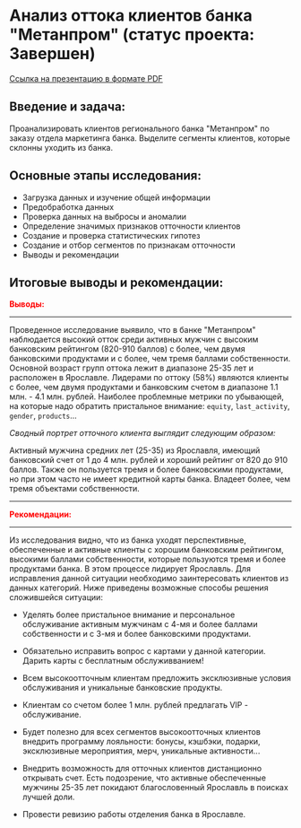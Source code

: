 # Анализ оттока клиентов банка "Метанпром" (статус проекта: Завершен)
[Cсылка на презентацию в формате PDF](https://drive.google.com/file/d/1NT9DXeFBSA7gA22rAllWT6YgS_taYCgh/view?usp=sharing)
## Введение и задача:
Проанализировать клиентов регионального банка "Метанпром" по заказу отдела маркетинга банка. Выделите сегменты клиентов, которые склонны уходить из банка.

## Основные этапы исследования:
- Загрузка данных и изучение общей информации
- Предобработка данных
- Проверка данных на выбросы и аномалии
- Определение значимых признаков отточности клиентов
- Создание и проверка статистических гипотез
- Создание и отбор сегментов по признакам отточности
- Выводы и рекомендации

## Итоговые выводы и рекомендации:
<span style="color: red">**Выводы:**
________________________________________________________________________________________________________________________________    
Проведенное исследование выявило, что в банке "Метанпром" наблюдается высокий отток среди активных мужчин с высоким банковским рейтингом (820-910 баллов) с более, чем двумя банковскими продуктами и с более, чем тремя баллами собственности. Основной возраст групп оттока лежит в диапазоне 25-35 лет и расположен в Ярославле. Лидерами по оттоку (58%) являются клиенты с более, чем двумя продуктами и банковским счетом в диапазоне 1.1 млн. - 4.1 млн. рублей. Наиболее проблемные метрики по убывающей, на которые надо обратить пристальное внимание: `equity`, `last_activity`, `gender`, `products`...
    
*Сводный портрет отточного клиента выглядит следующим образом:*
    
Активный мужчина средних лет (25-35) из Ярославля, имеющий банковский счет от 1 до 4 млн. рублей и хороший рейтинг от 820 до 910 баллов. Также он пользуется тремя и более банковскими продуктами, но при этом часто не имеет кредитной карты банка. Владеет более, чем тремя объектами собственности.  
________________________________________________________________________________________________________________________________    
    
<span style="color: red">**Рекомендации:**
________________________________________________________________________________________________________________________________    
Из исследования видно, что из банка уходят перспективные, обеспеченные и активные клиенты с хорошим банковским рейтингом, высокими баллами собственности, которые пользуются тремя и более продуктами банка. В этом процессе лидирует Ярославль. Для исправления данной ситуации необходимо заинтересовать клиентов из данных категорий. Ниже приведены возможные способы решения сложившейся ситуации:
    
- Уделять более пристальное внимание и персональное обслуживание активным мужчинам с 4-мя и более баллами собственности и с 3-мя и более банковскими продуктами.
    
    
- Обязательно исправить вопрос с картами у данной категории. Дарить карты с бесплатным обслуживванием!
    
    
- Всем высокоотточным клиентам предложить эксклюзивные условия обслуживания и уникальные банковские продукты.
    
    
- Клиентам со счетом более 1 млн. рублей предлагать VIP - обслуживание.
    
    
- Будет полезно для всех сегментов высокоотточных клиентов внедрить программу лояльности: бонусы, кэшбэки, подарки, эксклюзивные мероприятия, мерч, уникальные активности...
    
    
- Внедрить возможность для отточных клиентов дистанционно открывать счет. Есть подозрение, что активные обеспеченные мужчины 25-35 лет покидают благословенный Ярославль в поисках лучшей доли. 
    
    
- Провести ревизию работы отделения банка в Ярославле.

